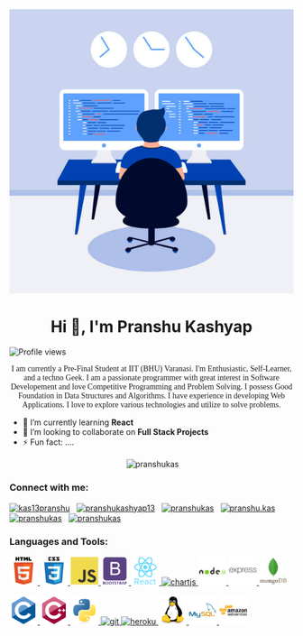 <div align="center"><img src="/web-developer.jfif"></div>

<h1 align="center">Hi 👋, I'm Pranshu Kashyap</h1>

![Profile views](https://gpvc.arturio.dev/pranshukas)  

<p align="center" style="font-family:Papyrus"> I am currently a Pre-Final Student at IIT (BHU) Varanasi. I'm Enthusiastic, Self-Learner, and a techno Geek. I am a passionate programmer with great interest in Software Developement and love Competitive Programming and Problem Solving. I possess Good Foundation in Data Structures and Algorithms.
I have experience in developing Web Applications. I love to explore various technologies and utilize to solve problems. 

- 🌱 I’m currently learning **React**
- 👯 I’m looking to collaborate on **Full Stack Projects**
- ⚡ Fun fact: ....
  
<p align="center">&nbsp;<img align="center" src="https://github-readme-stats.vercel.app/api?username=pranshukas&show_icons=true&locale=en" alt="pranshukas" /></p>
  
<h3 align="left">Connect with me:</h3>
<p align="left">
<a href="https://twitter.com/kas13pranshu" target="blank"><img align="center" src="https://raw.githubusercontent.com/rahuldkjain/github-profile-readme-generator/master/src/images/icons/Social/twitter.svg" alt="kas13pranshu" height="35" width="40" /></a>&nbsp;&nbsp;
<a href="https://linkedin.com/in/pranshukashyap13" target="blank"><img align="center" src="https://raw.githubusercontent.com/rahuldkjain/github-profile-readme-generator/master/src/images/icons/Social/linked-in-alt.svg" alt="pranshukashyap13" height="35" width="40" /></a>&nbsp;&nbsp;
<a href="https://instagram.com/pranshukas" target="blank"><img align="center" src="https://raw.githubusercontent.com/rahuldkjain/github-profile-readme-generator/master/src/images/icons/Social/instagram.svg" alt="pranshukas" height="35" width="40" /></a>&nbsp;&nbsp;
<a href="https://www.facebook.com/pranshu.kas/" target="blank"><img align="center" src="https://raw.githubusercontent.com/rahuldkjain/github-profile-readme-generator/master/src/images/icons/Social/facebook.svg" alt="pranshu.kas" height="35" width="40" /></a>&nbsp;&nbsp;
<a href="https://www.codechef.com/users/pranshukas" target="blank"><img align="center" src="https://cdn.jsdelivr.net/npm/simple-icons@3.1.0/icons/codechef.svg" alt="pranshukas" height="35" width="40" /></a>&nbsp;&nbsp;
<a href="https://codeforces.com/profile/pranshukas" target="blank"><img align="center" src="https://cdn.jsdelivr.net/npm/simple-icons@3.0.1/icons/codeforces.svg" alt="pranshukas" height="35" width="40" /></a>&nbsp;&nbsp;
</p>

<h3 align="left">Languages and Tools:</h3>
<p align="left"> 
<a href="https://www.w3.org/html/" target="_blank"> <img src="https://raw.githubusercontent.com/devicons/devicon/master/icons/html5/html5-original-wordmark.svg" alt="html5" width="50" height="50"/> </a> 
<a href="https://www.w3schools.com/css/" target="_blank"> <img src="https://raw.githubusercontent.com/devicons/devicon/master/icons/css3/css3-original-wordmark.svg" alt="css3" width="50" height="50"/> </a> 
<a href="https://developer.mozilla.org/en-US/docs/Web/JavaScript" target="_blank"> <img src="https://raw.githubusercontent.com/devicons/devicon/master/icons/javascript/javascript-original.svg" alt="javascript" width="50" height="50"/> </a>
<a href="https://getbootstrap.com" target="_blank"> <img src="https://raw.githubusercontent.com/devicons/devicon/master/icons/bootstrap/bootstrap-plain-wordmark.svg" alt="bootstrap" width="50" height="50"/> </a> 
<a href="https://reactjs.org/" target="_blank"> <img src="https://raw.githubusercontent.com/devicons/devicon/master/icons/react/react-original-wordmark.svg" alt="react" width="50" height="50"/> </a>
<a href="https://www.chartjs.org" target="_blank"> <img src="https://www.chartjs.org/media/logo-title.svg" alt="chartjs" width="50" height="50"/> </a>  
<a href="https://nodejs.org" target="_blank"> <img src="https://raw.githubusercontent.com/devicons/devicon/master/icons/nodejs/nodejs-original-wordmark.svg" alt="nodejs" width="50" height="50"/> </a> 
<a href="https://expressjs.com" target="_blank"> <img src="https://raw.githubusercontent.com/devicons/devicon/master/icons/express/express-original-wordmark.svg" alt="express" width="50" height="50"/> </a> 
  <a href="https://www.mongodb.com/" target="_blank"> <img src="https://raw.githubusercontent.com/devicons/devicon/master/icons/mongodb/mongodb-original-wordmark.svg" alt="mongodb" width="50" height="50"/> </a>
 <br><br>
<a href="https://www.cprogramming.com/" target="_blank"> <img src="https://raw.githubusercontent.com/devicons/devicon/master/icons/c/c-original.svg" alt="c" width="50" height="50"/> </a> 
<a href="https://www.w3schools.com/cpp/" target="_blank"> <img src="https://raw.githubusercontent.com/devicons/devicon/master/icons/cplusplus/cplusplus-original.svg" alt="cplusplus" width="50" height="50"/> </a> 
<a href="https://www.python.org" target="_blank"> <img src="https://raw.githubusercontent.com/devicons/devicon/master/icons/python/python-original.svg" alt="python" width="50" height="50"/> </a> 
<a href="https://git-scm.com/" target="_blank"> <img src="https://www.vectorlogo.zone/logos/git-scm/git-scm-icon.svg" alt="git" width="50" height="50"/> </a> 
<a href="https://heroku.com" target="_blank"> <img src="https://www.vectorlogo.zone/logos/heroku/heroku-icon.svg" alt="heroku" width="50" height="50"/> </a>  
<a href="https://www.linux.org/" target="_blank"> <img src="https://raw.githubusercontent.com/devicons/devicon/master/icons/linux/linux-original.svg" alt="linux" width="50" height="50"/> </a> 
<a href="https://www.mysql.com/" target="_blank"> <img src="https://raw.githubusercontent.com/devicons/devicon/master/icons/mysql/mysql-original-wordmark.svg" alt="mysql" width="50" height="50"/> </a> 
<a href="https://aws.amazon.com" target="_blank"> <img src="https://raw.githubusercontent.com/devicons/devicon/master/icons/amazonwebservices/amazonwebservices-original-wordmark.svg" alt="aws" width="50" height="50"/> </a> </p> 

<br>

<!-- <p><img align="left" src="https://github-readme-stats.vercel.app/api/top-langs?username=pranshukas&show_icons=true&locale=en&layout=compact" alt="pranshukas" /></p> -->

<!-- <p align="center">&nbsp;<img align="center" src="https://github-readme-stats.vercel.app/api?username=pranshukas&show_icons=true&locale=en" alt="pranshukas" /></p> -->

<!-- <p align="center"><img align="center" src="https://github-readme-streak-stats.herokuapp.com/?user=pranshukas&" alt="pranshukas" /></p> -->
